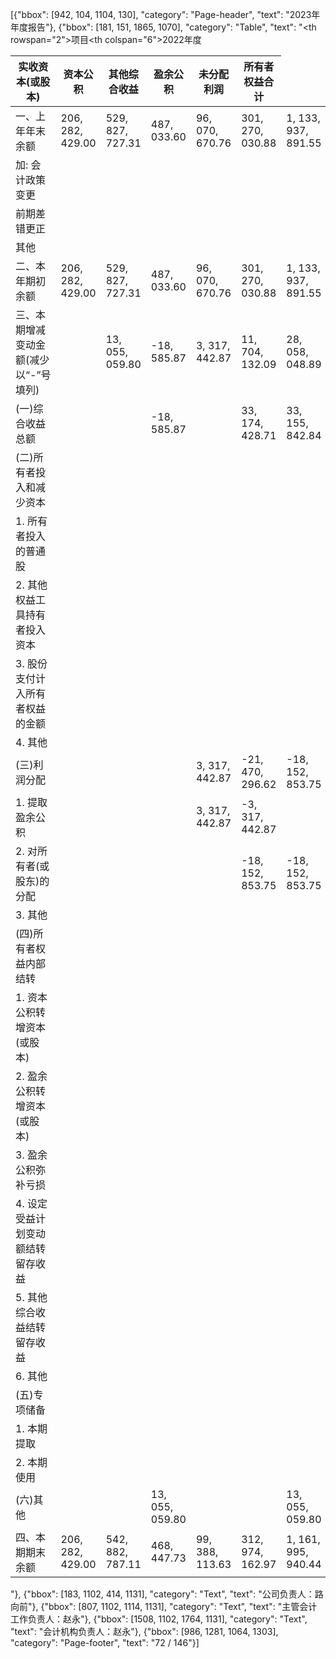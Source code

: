 [{"bbox": [942, 104, 1104, 130], "category": "Page-header", "text": "2023年年度报告"}, {"bbox": [181, 151, 1865, 1070], "category": "Table", "text": "<table><thead><tr><th rowspan=\"2\">项目</th><th colspan=\"6\">2022年度</th></tr><tr><th>实收资本(或股本)</th><th>资本公积</th><th>其他综合收益</th><th>盈余公积</th><th>未分配利润</th><th>所有者权益合计</th></tr></thead><tbody><tr><td>一、上年年末余额</td><td>206, 282, 429.00</td><td>529, 827, 727.31</td><td>487, 033.60</td><td>96, 070, 670.76</td><td>301, 270, 030.88</td><td>1, 133, 937, 891.55</td></tr><tr><td>加: 会计政策变更</td><td></td><td></td><td></td><td></td><td></td><td></td></tr><tr><td>前期差错更正</td><td></td><td></td><td></td><td></td><td></td><td></td></tr><tr><td>其他</td><td></td><td></td><td></td><td></td><td></td><td></td></tr><tr><td>二、本年期初余额</td><td>206, 282, 429.00</td><td>529, 827, 727.31</td><td>487, 033.60</td><td>96, 070, 670.76</td><td>301, 270, 030.88</td><td>1, 133, 937, 891.55</td></tr><tr><td>三、本期增减变动金额(减少以“-”号填列)</td><td></td><td>13, 055, 059.80</td><td>-18, 585.87</td><td>3, 317, 442.87</td><td>11, 704, 132.09</td><td>28, 058, 048.89</td></tr><tr><td>(一)综合收益总额</td><td></td><td></td><td>-18, 585.87</td><td></td><td>33, 174, 428.71</td><td>33, 155, 842.84</td></tr><tr><td>(二)所有者投入和减少资本</td><td></td><td></td><td></td><td></td><td></td><td></td></tr><tr><td>1. 所有者投入的普通股</td><td></td><td></td><td></td><td></td><td></td><td></td></tr><tr><td>2. 其他权益工具持有者投入资本</td><td></td><td></td><td></td><td></td><td></td><td></td></tr><tr><td>3. 股份支付计入所有者权益的金额</td><td></td><td></td><td></td><td></td><td></td><td></td></tr><tr><td>4. 其他</td><td></td><td></td><td></td><td></td><td></td><td></td></tr><tr><td>(三)利润分配</td><td></td><td></td><td></td><td>3, 317, 442.87</td><td>-21, 470, 296.62</td><td>-18, 152, 853.75</td></tr><tr><td>1. 提取盈余公积</td><td></td><td></td><td></td><td>3, 317, 442.87</td><td>-3, 317, 442.87</td><td></td></tr><tr><td>2. 对所有者(或股东)的分配</td><td></td><td></td><td></td><td></td><td>-18, 152, 853.75</td><td>-18, 152, 853.75</td></tr><tr><td>3. 其他</td><td></td><td></td><td></td><td></td><td></td><td></td></tr><tr><td>(四)所有者权益内部结转</td><td></td><td></td><td></td><td></td><td></td><td></td></tr><tr><td>1. 资本公积转增资本(或股本)</td><td></td><td></td><td></td><td></td><td></td><td></td></tr><tr><td>2. 盈余公积转增资本(或股本)</td><td></td><td></td><td></td><td></td><td></td><td></td></tr><tr><td>3. 盈余公积弥补亏损</td><td></td><td></td><td></td><td></td><td></td><td></td></tr><tr><td>4. 设定受益计划变动额结转留存收益</td><td></td><td></td><td></td><td></td><td></td><td></td></tr><tr><td>5. 其他综合收益结转留存收益</td><td></td><td></td><td></td><td></td><td></td><td></td></tr><tr><td>6. 其他</td><td></td><td></td><td></td><td></td><td></td><td></td></tr><tr><td>(五)专项储备</td><td></td><td></td><td></td><td></td><td></td><td></td></tr><tr><td>1. 本期提取</td><td></td><td></td><td></td><td></td><td></td><td></td></tr><tr><td>2. 本期使用</td><td></td><td></td><td></td><td></td><td></td><td></td></tr><tr><td>(六)其他</td><td></td><td></td><td>13, 055, 059.80</td><td></td><td></td><td>13, 055, 059.80</td></tr><tr><td>四、本期期末余额</td><td>206, 282, 429.00</td><td>542, 882, 787.11</td><td>468, 447.73</td><td>99, 388, 113.63</td><td>312, 974, 162.97</td><td>1, 161, 995, 940.44</td></tr></tbody></table>"}, {"bbox": [183, 1102, 414, 1131], "category": "Text", "text": "公司负责人：路向前"}, {"bbox": [807, 1102, 1114, 1131], "category": "Text", "text": "主管会计工作负责人：赵永"}, {"bbox": [1508, 1102, 1764, 1131], "category": "Text", "text": "会计机构负责人：赵永"}, {"bbox": [986, 1281, 1064, 1303], "category": "Page-footer", "text": "72 / 146"}]